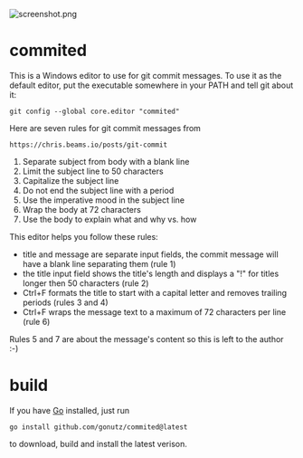 ![screenshot.png](https://raw.githubusercontent.com/gonutz/commited/master/screenshot.png)

# commited

This is a Windows editor to use for git commit messages. To use it as the
default editor, put the executable somewhere in your PATH and tell git about it:

	git config --global core.editor "commited"

Here are seven rules for git commit messages from

	https://chris.beams.io/posts/git-commit

1. Separate subject from body with a blank line
2. Limit the subject line to 50 characters
3. Capitalize the subject line
4. Do not end the subject line with a period
5. Use the imperative mood in the subject line
6. Wrap the body at 72 characters
7. Use the body to explain what and why vs. how

This editor helps you follow these rules:

- title and message are separate input fields, the commit message will have a
  blank line separating them (rule 1)
- the title input field shows the title's length and displays a "!" for titles
  longer then 50 characters (rule 2)
- Ctrl+F formats the title to start with a capital letter and removes trailing
  periods (rules 3 and 4)
- Ctrl+F wraps the message text to a maximum of 72 characters per line (rule 6)

Rules 5 and 7 are about the message's content so this is left to the author :-)

# build

If you have [Go](https://go.dev/) installed, just run

	go install github.com/gonutz/commited@latest

to download, build and install the latest verison.
